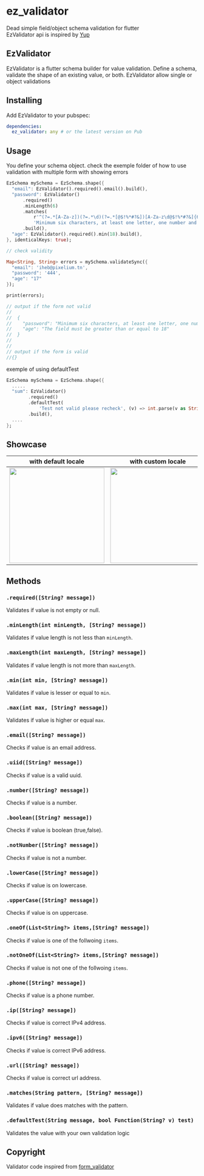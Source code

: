 # ez_validator

Dead simple field/object schema validation for flutter </br>
EzValidator api is inspired by [Yup](https://github.com/jquense/yup)

## EzValidator

EzValidator is a flutter schema builder for value validation. Define a schema, validate the shape of an existing value, or both.
EzValidator allow single or object validations


## Installing

Add EzValidator to your pubspec:

```yaml
dependencies:
  ez_validator: any # or the latest version on Pub
```

## Usage

You define your schema object.
check the exemple folder of how to use validation with multiple form with showing errors

```dart
EzSchema mySchema = EzSchema.shape({
  "email": EzValidator().required().email().build(),
  "password": EzValidator()
      .required()
      .minLength(6)
      .matches(
          r'^(?=.*[A-Za-z])(?=.*\d)(?=.*[@$!%*#?&])[A-Za-z\d@$!%*#?&]{6,}$',
          'Minimum six characters, at least one letter, one number and one special character')
      .build(),
  "age": EzValidator().required().min(18).build(),
}, identicalKeys: true);

// check validity

Map<String, String> errors = mySchema.validateSync({
  "email": 'iheb@pixelium.tn',
  "password": '444',
  "age": "17"
});

print(errors);

// output if the form not valid
//
//  {
//    "password": "Minimum six characters, at least one letter, one number and one special character",
//    "age": "The field must be greater than or equal to 18"
//  }
//
//
// output if the form is valid
//{}

```
exemple of using defaultTest

```dart
EzSchema mySchema = EzSchema.shape({
  .....
  "sum": EzValidator()
        .required()
        .defaultTest(
            'Test not valid please recheck', (v) => int.parse(v as String) > 25)
        .build(),
  ....
};

```

## Showcase

| with default locale                  | with custom locale
| ---                       | ---                        
|<img src="https://user-images.githubusercontent.com/22800380/134804272-16909d85-fee5-4a51-8cec-08b69533c01a.gif?raw=true" width="250">|<img src="https://user-images.githubusercontent.com/22800380/134804269-cc1d48ff-a1e0-401a-a7cd-2d5cd8b3b869.gif?raw=true" width="250">

## Methods

### `.required([String? message])`

Validates if value is not empty or null.

### `.minLength(int minLength, [String? message])`

Validates if value length is not less than `minLength`.

### `.maxLength(int maxLength, [String? message])`

Validates if value length is not more than `maxLength`.

### `.min(int min, [String? message])`

Validates if value is lesser or equal to `min`.

### `.max(int max, [String? message])`

Validates if value is higher or equal `max`.

### `.email([String? message])`

Checks if value is an email address.

### `.uiid([String? message])`

Checks if value is a valid uuid.

### `.number([String? message])`

Checks if value is a number.

### `.boolean([String? message])`

Checks if value is boolean (true,false).

### `.notNumber([String? message])`

Checks if value is not a number.

### `.lowerCase([String? message])`

Checks if value is on lowercase.

### `.upperCase([String? message])`

Checks if value is on uppercase.

### `.oneOf(List<String?> items,[String? message])`

Checks if value is one of the follwoing `items`.

### `.notOneOf(List<String?> items,[String? message])`

Checks if value is not one of the follwoing `items`.

### `.phone([String? message])`

Checks if value is a phone number. 

### `.ip([String? message])`

Checks if value is correct IPv4 address.

### `.ipv6([String? message])`

Checks if value is correct IPv6 address.

### `.url([String? message])`

Checks if value is correct url address.

### `.matches(String pattern, [String? message])`

Validates if value does matches with the pattern.

### `.defaultTest(String message, bool Function(String? v) test)`

Validates the value with your own validation logic 


## Copyright

Validator code inspired from [form_validator](https://pub.dev/packages/form_validator)
